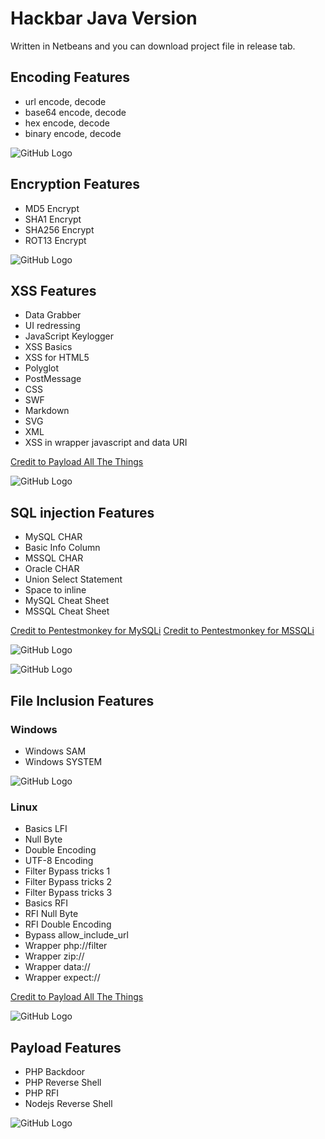 # Hackbar Java Version

Written in Netbeans and you can download project file in release tab.
## Encoding Features 

* url encode, decode
* base64 encode, decode
* hex encode, decode
* binary encode, decode

![GitHub Logo](/images/encode.png)

## Encryption Features

* MD5 Encrypt
* SHA1 Encrypt
* SHA256 Encrypt
* ROT13 Encrypt

![GitHub Logo](/images/encrypt.png)

## XSS Features

* Data Grabber
* UI redressing
* JavaScript Keylogger
* XSS Basics
* XSS for HTML5
* Polyglot
* PostMessage
* CSS
* SWF
* Markdown
* SVG
* XML
* XSS in wrapper javascript and data URI

[Credit to Payload All The Things](https://github.com/swisskyrepo/PayloadsAllTheThings/tree/master/XSS%20Injection)

![GitHub Logo](/images/xss.png)

## SQL injection Features

* MySQL CHAR
* Basic Info Column
* MSSQL CHAR
* Oracle CHAR
* Union Select Statement
* Space to inline
* MySQL Cheat Sheet
* MSSQL Cheat Sheet

[Credit to Pentestmonkey for MySQLi](http://pentestmonkey.net/category/cheat-sheet/sql-injection)
[Credit to Pentestmonkey for MSSQLi](http://pentestmonkey.net/cheat-sheet/sql-injection/mssql-sql-injection-cheat-sheet)

![GitHub Logo](/images/sql.png)

![GitHub Logo](/images/sql1.png)

## File Inclusion Features

### Windows

* Windows SAM
* Windows SYSTEM

![GitHub Logo](/images/lfiwindows.png)

### Linux

* Basics LFI
* Null Byte
* Double Encoding
* UTF-8 Encoding
* Filter Bypass tricks 1
* Filter Bypass tricks 2
* Filter Bypass tricks 3
* Basics RFI
* RFI Null Byte
* RFI Double Encoding
* Bypass allow_include_url
* Wrapper php://filter
* Wrapper zip://
* Wrapper data://
* Wrapper expect:// 

[Credit to Payload All The Things](https://github.com/swisskyrepo/PayloadsAllTheThings/tree/master/File%20Inclusion)

![GitHub Logo](/images/lfilinux.png)

## Payload Features

* PHP Backdoor
* PHP Reverse Shell
* PHP RFI
* Nodejs Reverse Shell

![GitHub Logo](/images/payload.png)

